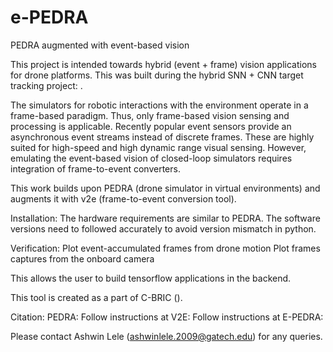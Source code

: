 # e-PEDRA
PEDRA augmented with event-based vision

This project is intended towards hybrid (event + frame) vision applications for drone platforms. This was built during the hybrid SNN + CNN target tracking project: .

The simulators for robotic interactions with the environment operate in a frame-based paradigm. Thus, only frame-based vision sensing and processing is applicable. Recently popular event sensors provide an asynchronous event streams instead of discrete frames. These are highly suited for high-speed and high dynamic range visual sensing. However, emulating the event-based vision of closed-loop simulators requires integration of frame-to-event converters.

This work builds upon PEDRA (drone simulator in virtual environments) and augments it with v2e (frame-to-event conversion tool). 

Installation:
The hardware requirements are similar to PEDRA. The software versions need to followed accurately to avoid version mismatch in python.

Verification:
Plot event-accumulated frames from drone motion
Plot frames captures from the onboard camera

This allows the user to build tensorflow applications in the backend.

This tool is created as a part of C-BRIC ().

Citation:
PEDRA: Follow instructions at
V2E: Follow instructions at
E-PEDRA:

Please contact Ashwin Lele (ashwinlele.2009@gatech.edu) for any queries. 
